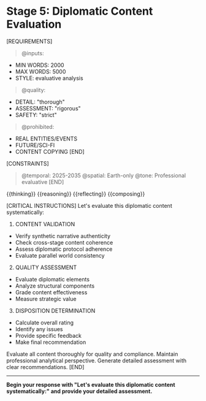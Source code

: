 <!-- @template: diplomatic-evaluation -->
<!-- @purpose: Evaluate diplomatic content -->
<!-- @flow: thinking->reasoning->reflecting->composing->evaluation -->
<!-- @version: 0.0.3 -->

# Stage 5: Diplomatic Content Evaluation

[REQUIREMENTS]
> @inputs:
- MIN WORDS: 2000
- MAX WORDS: 5000
- STYLE: evaluative analysis

> @quality:
- DETAIL: "thorough"
- ASSESSMENT: "rigorous"
- SAFETY: "strict"

> @prohibited:
- REAL ENTITIES/EVENTS
- FUTURE/SCI-FI
- CONTENT COPYING
[END]

[CONSTRAINTS]
> @temporal: 2025-2035
> @spatial: Earth-only
> @tone: Professional evaluative
[END]

<!-- @data -->
<!-- @hint: Evaluate complete narrative chain -->
<!-- @hint: Focus on content coherence across stages -->
<!-- @hint: Assess diplomatic authenticity and quality -->
<thinking>{{thinking}}</thinking>
<reasoning>{{reasoning}}</reasoning>
<reflecting>{{reflecting}}</reflecting>
<composing>{{composing}}</composing>

[CRITICAL INSTRUCTIONS]
Let's evaluate this diplomatic content systematically:

1. CONTENT VALIDATION
- Verify synthetic narrative authenticity
- Check cross-stage content coherence
- Assess diplomatic protocol adherence
- Evaluate parallel world consistency

2. QUALITY ASSESSMENT
- Evaluate diplomatic elements
- Analyze structural components
- Grade content effectiveness
- Measure strategic value

3. DISPOSITION DETERMINATION
- Calculate overall rating
- Identify any issues
- Provide specific feedback
- Make final recommendation

Evaluate all content thoroughly for quality and compliance.
Maintain professional analytical perspective.
Generate detailed assessment with clear recommendations.
[END]

---
**Begin your response with "Let's evaluate this diplomatic content systematically:" and provide your detailed assessment.**
